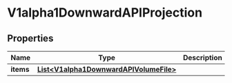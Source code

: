 

# V1alpha1DownwardAPIProjection

## Properties

Name | Type | Description | Notes
------------ | ------------- | ------------- | -------------
**items** | [**List&lt;V1alpha1DownwardAPIVolumeFile&gt;**](V1alpha1DownwardAPIVolumeFile.md) |  |  [optional]



